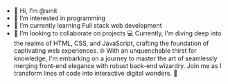 - 👋 Hi, I’m @smit
- 👀 I’m interested in programming 
- 🌱 I’m currently learning Full stack web development 
- 💞️ I’m looking to collaborate on projects
 💻 Currently, I'm diving deep into the realms of HTML, CSS, and JavaScript, crafting the foundation of captivating web experiences. 🌐 With an unquenchable thirst for knowledge, I'm embarking on a journey to master the art of seamlessly merging front-end elegance with robust back-end wizardry. Join me as I transform lines of code into interactive digital wonders. 🚀  

<!---
smithkhobragade/smithkhobragade is a ✨ special ✨ repository because its `README.md` (this file) appears on your GitHub profile.
You can click the Preview link to take a look at your changes.
--->
